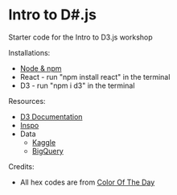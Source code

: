 # Intro to D#.js

Starter code for the Intro to D3.js workshop

Installations:
* [Node & npm](https://www.npmjs.com/get-npm)
* React - run "npm install react" in the terminal
* D3 - run "npm i d3" in the terminal

Resources:
* [D3 Documentation](https://d3js.org/)
* [Inspo](https://www.reddit.com/r/dataisbeautiful/)
* Data
    - [Kaggle](https://www.kaggle.com/datasets)
    - [BigQuery](https://cloud.google.com/bigquery/public-data)


Credits:
* All hex codes are from [Color Of The Day](https://twitter.com/color_OTD)